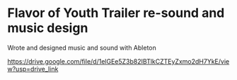 # Flavor of Youth Trailer re-sound and music design
Wrote and designed music and sound with Ableton

https://drive.google.com/file/d/1elGEe5Z3b82IBTlkCZTEyZxmo2dH7YkE/view?usp=drive_link

